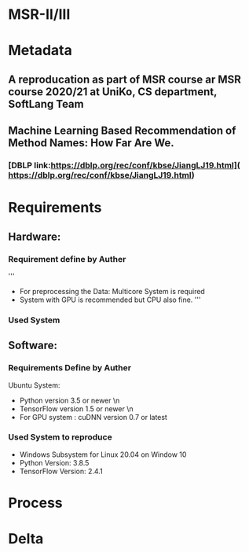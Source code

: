 # MSR-II/III

# Metadata
## A reproducation as part of MSR course ar MSR course 2020/21 at UniKo, CS department, SoftLang Team
## Machine Learning Based Recommendation of Method Names: How Far Are We.
### [DBLP link:https://dblp.org/rec/conf/kbse/JiangLJ19.html]( https://dblp.org/rec/conf/kbse/JiangLJ19.html)

# Requirements
## Hardware:
### Requirement define by Auther
'''
- For preprocessing the Data: Multicore System is required 
- System with GPU is recommended but CPU also fine.
'''
### Used System


## Software:
### Requirements Define by Auther
Ubuntu System:
  - Python version 3.5 or newer \n
  - TensorFlow version 1.5 or newer \n
  - For GPU system : cuDNN version 0.7 or latest

### Used System to reproduce
 - Windows Subsystem for Linux 20.04 on Window 10
 - Python Version: 3.8.5
 - TensorFlow Version: 2.4.1

# Process

 



# Delta

